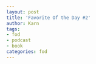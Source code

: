 ```yaml
---
layout: post
title: 'Favorite Of the Day #2'
author: Karn
tags:
- fod
- podcast
- book
categories: fod
---
```


